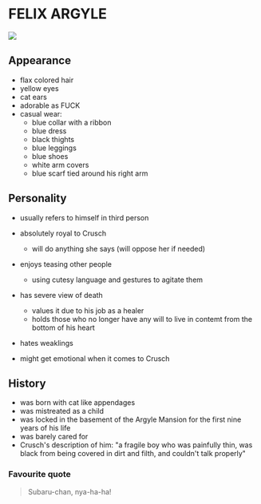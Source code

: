 # FELIX ARGYLE

<img src="https://cdn.anisearch.de/images/character/cover/full/56/56541.jpg"/>

## Appearance

* flax colored hair 
* yellow eyes
* cat ears
* adorable as FUCK
* casual wear:
	* blue collar with a ribbon 
	* blue dress 
	* black thights
	* blue leggings
	* blue shoes 
	* white arm covers
	* blue scarf tied around his right arm


## Personality

* usually refers to himself in third person
* absolutely royal to Crusch
	* will do anything she says (will oppose her if needed)

* enjoys teasing other people
	* using cutesy language and gestures to agitate them

* has severe view of death
	* values it due to his job as a healer
	* holds those who no longer have any will to live in contemt
	from the bottom of his heart

* hates weaklings
* might get emotional when it comes to Crusch 


## History

* was born with cat like appendages
* was mistreated as a child
* was locked in the basement of the Argyle Mansion for the first nine
years of his life
* was barely cared for 
* Crusch's description of him:
	"a fragile boy who was painfully thin, was black from being 
	covered in dirt and filth, and couldn't talk properly"


### Favourite quote
> Subaru-chan, nya-ha-ha!

